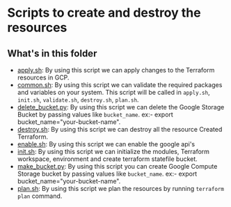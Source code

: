 # Scripts to create and destroy the resources

## What's in this folder

* [apply.sh](./apply.sh): By using this script we can apply changes to the Terraform resources in GCP.
* [common.sh](./common.sh): By using this script we can validate the required packages and variables on your system. This script will be called in `apply.sh`, `init.sh`, `validate.sh`, `destroy.sh`, `plan.sh`.  
* [delete_bucket.py](./delete_bucket.py): By using this script we can delete the Google Storage Bucket by passing values like `bucket_name`. ex:- export bucket_name="your-bucket-name". 
* [destroy.sh](./destroy.sh): By using this script we can destroy all the resource Created Terraform.  
* [enable.sh](./enable.sh): By using this script we can enable the google api's
* [init.sh](./init.sh): By using this script we can initialize the modules, Terraform workspace, environment and create terraform statefile bucket.
* [make_bucket.py](./make_bucket.py): By using this script you can create Google Compute Storage bucket by passing values like `bucket_name`. ex:- export bucket_name="your-bucket-name". 
* [plan.sh](./plan.sh): By using this script we plan the resources by running `terraform plan` command. 
